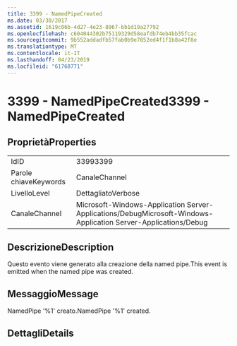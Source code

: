 ```yaml
---
title: 3399 - NamedPipeCreated
ms.date: 03/30/2017
ms.assetid: 1619c06b-4d27-4e23-8967-bb1d19a27792
ms.openlocfilehash: c604044302b75119329d58eafdb74eb4bb35fcac
ms.sourcegitcommit: 9b552addadfb57fab0b9e7852ed4f1f1b8a42f8e
ms.translationtype: MT
ms.contentlocale: it-IT
ms.lasthandoff: 04/23/2019
ms.locfileid: "61768771"
---
```

# <a name="3399---namedpipecreated"></a><span data-ttu-id="2e4a4-102">3399 - NamedPipeCreated</span><span class="sxs-lookup"><span data-stu-id="2e4a4-102">3399 - NamedPipeCreated</span></span>
## <a name="properties"></a><span data-ttu-id="2e4a4-103">Proprietà</span><span class="sxs-lookup"><span data-stu-id="2e4a4-103">Properties</span></span>  
  
|||  
|-|-|  
|<span data-ttu-id="2e4a4-104">Id</span><span class="sxs-lookup"><span data-stu-id="2e4a4-104">ID</span></span>|<span data-ttu-id="2e4a4-105">3399</span><span class="sxs-lookup"><span data-stu-id="2e4a4-105">3399</span></span>|  
|<span data-ttu-id="2e4a4-106">Parole chiave</span><span class="sxs-lookup"><span data-stu-id="2e4a4-106">Keywords</span></span>|<span data-ttu-id="2e4a4-107">Canale</span><span class="sxs-lookup"><span data-stu-id="2e4a4-107">Channel</span></span>|  
|<span data-ttu-id="2e4a4-108">Livello</span><span class="sxs-lookup"><span data-stu-id="2e4a4-108">Level</span></span>|<span data-ttu-id="2e4a4-109">Dettagliato</span><span class="sxs-lookup"><span data-stu-id="2e4a4-109">Verbose</span></span>|  
|<span data-ttu-id="2e4a4-110">Canale</span><span class="sxs-lookup"><span data-stu-id="2e4a4-110">Channel</span></span>|<span data-ttu-id="2e4a4-111">Microsoft-Windows-Application Server-Applications/Debug</span><span class="sxs-lookup"><span data-stu-id="2e4a4-111">Microsoft-Windows-Application Server-Applications/Debug</span></span>|  
  
## <a name="description"></a><span data-ttu-id="2e4a4-112">Descrizione</span><span class="sxs-lookup"><span data-stu-id="2e4a4-112">Description</span></span>  
 <span data-ttu-id="2e4a4-113">Questo evento viene generato alla creazione della named pipe.</span><span class="sxs-lookup"><span data-stu-id="2e4a4-113">This event is emitted when the named pipe was created.</span></span>  
  
## <a name="message"></a><span data-ttu-id="2e4a4-114">Messaggio</span><span class="sxs-lookup"><span data-stu-id="2e4a4-114">Message</span></span>  
 <span data-ttu-id="2e4a4-115">NamedPipe '%1' creato.</span><span class="sxs-lookup"><span data-stu-id="2e4a4-115">NamedPipe '%1' created.</span></span>  
  
## <a name="details"></a><span data-ttu-id="2e4a4-116">Dettagli</span><span class="sxs-lookup"><span data-stu-id="2e4a4-116">Details</span></span>
